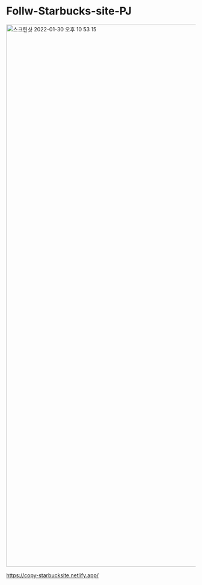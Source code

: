 # Follw-Starbucks-site-PJ

<img width="1440" alt="스크린샷 2022-01-30 오후 10 53 15" src="https://user-images.githubusercontent.com/85689417/151954793-86f5ce55-9880-4f4c-b89c-fa04b4ae3732.png">


https://copy-starbucksite.netlify.app/
